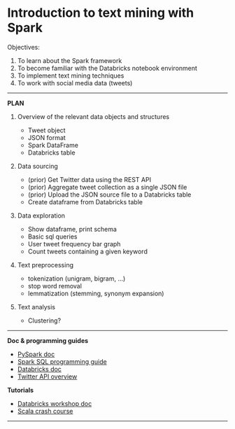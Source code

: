 # Introduction to text mining with Spark

Objectives:

1. To learn about the Spark framework
2. To become familiar with the Databricks notebook environment
3. To implement text mining techniques
4. To work with social media data (tweets)


***************************************************************************************

**PLAN**


1. Overview of the relevant data objects and structures
    + Tweet object
    + JSON format
    + Spark DataFrame
    + Databricks table
    
2. Data sourcing
    + (prior) Get Twitter data using the REST API
    + (prior) Aggregate tweet collection as a single JSON file
    + (prior) Upload the JSON source file to a Databricks table 
    + Create dataframe from Databricks table
    
3. Data exploration
   + Show dataframe, print schema
   + Basic sql queries
   + User tweet frequency bar graph
   + Count tweets containing a given keyword

4. Text preprocessing
   + tokenization (unigram, bigram, ...)
   + stop word removal
   + lemmatization (stemming, synonym expansion)

5. Text analysis
   + Clustering?

***************************************************************************************
**Doc & programming guides**
+ [PySpark doc](https://spark.apache.org/docs/latest/api/python/)
+ [Spark SQL programming guide](https://spark.apache.org/docs/latest/sql-programming-guide.html)
+ [Databricks doc](https://docs.databricks.com/)
+ [Twitter API overview](https://dev.twitter.com/overview/api)

**Tutorials**
+ [Databricks workshop doc](http://training.databricks.com/workshop/sparkcamp.pdf)
+ [Scala crash course](https://lintool.github.io/SparkTutorial/slides/day1_Scala_crash_course.pdf)

***************************************************************************************
